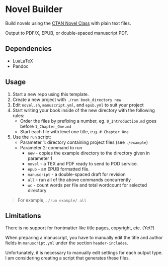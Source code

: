 # Novel Builder

Build novels using the [CTAN Novel Class](https://ctan.org/pkg/novel) with plain text files.

Output to PDF/X, EPUB, or double-spaced manuscript PDF.

## Dependencies

* LuaLaTeX
* Pandoc

## Usage

1. Start a new repo using this template.
2. Create a new project with `./run book_directory new`
3. Edit `novel.sh`, `manuscript.yml`, and `epub.yml` to suit your project
4. Start writing your book inside of the new directory with the following rules:
   * Order the files by prefixing a number, eg. `0_Introduction.md` goes before `1_Chapter_One.md`
   * Start each file with level one title, e.g. `# Chapter One`
5. Use the `run` script:
   * Parameter 1: directory containing project files (see `./example`)
   * Parameter 2: command to run
     * `new` - copies the example directory to the directory given in parameter 1
     * `novel` - a TEX and PDF ready to send to POD service.
     * `epub` - an EPUB formatted file.
     * `manuscript` - a double-spaced draft for revision
     * `all` - run all of the above commands concurrently
     * `wc` - count words per file and total wordcount for selected directory

> For example, `./run example/ all`

## Limitations

There is no support for frontmatter like title pages, copyright, etc. (Yet?)

When preparing a manuscript, you have to manually edit the title and author fields in `manuscript.yml` under the section `header-includes`.

Unfortunately, it is necessary to manually edit settings for each output type.
I am considering creating a script that generates these files.
